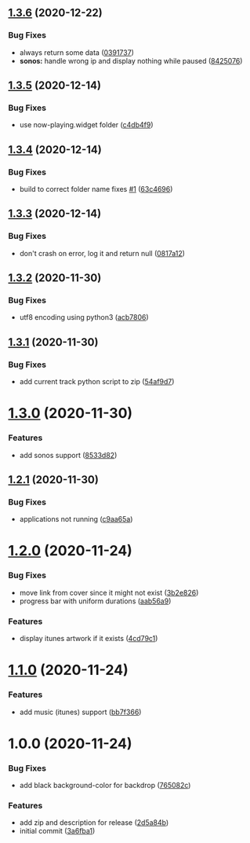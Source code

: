 ## [1.3.6](https://github.com/believer/uebersicht-now-playing/compare/v1.3.5...v1.3.6) (2020-12-22)


### Bug Fixes

* always return some data ([0391737](https://github.com/believer/uebersicht-now-playing/commit/0391737866546453a526425abf1a1b15c08ba07d))
* **sonos:** handle wrong ip and display nothing while paused ([8425076](https://github.com/believer/uebersicht-now-playing/commit/8425076c7aadd2b75cdd07943d95b3f97a450fab))

## [1.3.5](https://github.com/believer/uebersicht-now-playing/compare/v1.3.4...v1.3.5) (2020-12-14)


### Bug Fixes

* use now-playing.widget folder ([c4db4f9](https://github.com/believer/uebersicht-now-playing/commit/c4db4f9d92b019dfb4388cba722a4f7ae3eae7af))

## [1.3.4](https://github.com/believer/uebersicht-now-playing/compare/v1.3.3...v1.3.4) (2020-12-14)


### Bug Fixes

* build to correct folder name fixes [#1](https://github.com/believer/uebersicht-now-playing/issues/1) ([63c4696](https://github.com/believer/uebersicht-now-playing/commit/63c4696612907bc745ebbf9cac459aae30ffc1e6))

## [1.3.3](https://github.com/believer/uebersicht-now-playing/compare/v1.3.2...v1.3.3) (2020-12-14)


### Bug Fixes

* don't crash on error, log it and return null ([0817a12](https://github.com/believer/uebersicht-now-playing/commit/0817a125956bf7e8252651ff7f93913c5094a4f7))

## [1.3.2](https://github.com/believer/uebersicht-now-playing/compare/v1.3.1...v1.3.2) (2020-11-30)


### Bug Fixes

* utf8 encoding using python3 ([acb7806](https://github.com/believer/uebersicht-now-playing/commit/acb7806688b194ca0c700ab0521f1ddaa8bdb28d))

## [1.3.1](https://github.com/believer/uebersicht-now-playing/compare/v1.3.0...v1.3.1) (2020-11-30)


### Bug Fixes

* add current track python script to zip ([54af9d7](https://github.com/believer/uebersicht-now-playing/commit/54af9d72b7985500eeba7027904cac15927fbc21))

# [1.3.0](https://github.com/believer/uebersicht-now-playing/compare/v1.2.1...v1.3.0) (2020-11-30)


### Features

* add sonos support ([8533d82](https://github.com/believer/uebersicht-now-playing/commit/8533d8297ab8c13be0b664e950a258d47478d713))

## [1.2.1](https://github.com/believer/uebersicht-now-playing/compare/v1.2.0...v1.2.1) (2020-11-30)


### Bug Fixes

* applications not running ([c9aa65a](https://github.com/believer/uebersicht-now-playing/commit/c9aa65af74b13af5d4aceca3598e9c3459e12429))

# [1.2.0](https://github.com/believer/uebersicht-now-playing/compare/v1.1.0...v1.2.0) (2020-11-24)


### Bug Fixes

* move link from cover since it might not exist ([3b2e826](https://github.com/believer/uebersicht-now-playing/commit/3b2e82658a015cd128dcb3b6610d8fddbd593af5))
* progress bar with uniform durations ([aab56a9](https://github.com/believer/uebersicht-now-playing/commit/aab56a9cd971bd7b2035bb80b64117e2b0c1d2c2))


### Features

* display itunes artwork if it exists ([4cd79c1](https://github.com/believer/uebersicht-now-playing/commit/4cd79c12151264324a195fb7d326f4fbbab6fbea))

# [1.1.0](https://github.com/believer/uebersicht-now-playing/compare/v1.0.0...v1.1.0) (2020-11-24)


### Features

* add music (itunes) support ([bb7f366](https://github.com/believer/uebersicht-now-playing/commit/bb7f3666361bf31ab0ad113e5f4690e48e56d92e))

# 1.0.0 (2020-11-24)


### Bug Fixes

* add black background-color for backdrop ([765082c](https://github.com/believer/uebersicht-now-playing/commit/765082cfa3b32c968bda227a89b9e099086afd94))


### Features

* add zip and description for release ([2d5a84b](https://github.com/believer/uebersicht-now-playing/commit/2d5a84b2a59648bf7b0cb4e45b11d147ca5c8753))
* initial commit ([3a6fba1](https://github.com/believer/uebersicht-now-playing/commit/3a6fba1bfc763b7b6a6fa11556fd3e4c835ab87a))
